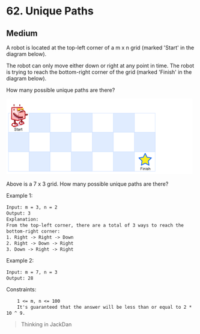 # 62. Unique Paths
## Medium

A robot is located at the top-left corner of a m x n grid (marked 'Start' in the diagram below).

The robot can only move either down or right at any point in time. The robot is trying to reach the bottom-right corner of the grid (marked 'Finish' in the diagram below).

How many possible unique paths are there?

![unique](./images/unique-paths.png)

Above is a 7 x 3 grid. How many possible unique paths are there?

 

Example 1:
```
Input: m = 3, n = 2
Output: 3
Explanation:
From the top-left corner, there are a total of 3 ways to reach the bottom-right corner:
1. Right -> Right -> Down
2. Right -> Down -> Right
3. Down -> Right -> Right
```
Example 2:
```
Input: m = 7, n = 3
Output: 28
```
 

Constraints:
```
    1 <= m, n <= 100
    It's guaranteed that the answer will be less than or equal to 2 * 10 ^ 9.
```

> Thinking in JackDan